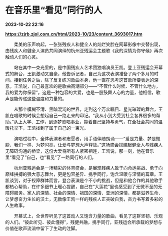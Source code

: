 # 在音乐里“看见”同行的人

**2023-10-22 22:16**

**https://zjrb.zjol.com.cn/html/2023-10/23/content_3693017.htm**

　　柔美的乐声响起，一张张残疾人和健全人的灿烂笑脸在网幕影像中交替出现，由残疾人和健全人演员共同演绎的杭州亚残运会主题歌《我的深情为你守候》再次触动人们的心灵。

　　站在其中一束光里的，是中国残疾人艺术团独唱演员王凯。登上亚残运会开幕式的舞台，王凯激动又自豪，他告诉记者，自己为这次表演准备了两个多月的时间。接到任务之后，除了反复练习歌曲本身，他一直在思考这首歌所要表达的深意。王凯说，自己最喜欢的是歌曲高潮部分——“不管什么时候、不管什么地方，我的爱为你保留”。这是一种包容的大爱，也是一股鼓舞人心的力量，他相信，歌声是能传递这些温度和力量的。

　　从那个模糊不清、黑暗混沌的世界，走到这个万众瞩目、星光璀璨的舞台，王凯在唱歌的时候会想起自己一路走来的印记。“我从小到大受到社会各界很多的帮助。”从上大学、工作，到逐梦歌唱事业，靠着自己坚持与勇气，在全社会共同的温暖托举下，王凯找到了属于自己的一束光。

　　演唱过程中，全体表演者和志愿者，用手语伴随朗诵——“爱是力量、梦是翅膀、我们一样、为梦闪亮，让爱与梦想大声释放。”这场盛会搭建起健全人与残疾人无障碍沟通的桥梁，这份大爱将所有人紧密相连，王凯说，那一刻，他在音乐里“看见了”自己，也“看见”了一路同行的人们。

　　杭州亚残运会是一场精彩的体育盛会，是展现残疾人敢于向命运挑战、勇于向巅峰拼搏的强大意志舞台，更是包容差异、携手同行，饱含温暖与深情的篇章。王凯谈到，对于视障群体而言，登台表演是个不小的挑战，但是和他合作的其他歌手都热心帮助，在许多细节上暖心提醒，自己在“大莲花”里也感受到了无微不至的无障碍服务。家人的深情、社会的深情、祖国的深情、亚洲的深情，都是滋养生命、让梦想奋力生长的沃土，无数像王凯一样的残疾人正突破自我，奋力书写着多彩的人生故事。

　　开幕式上，全世界听见了这首动人又饱含力量的歌曲，看见了这群坚韧、乐观的人们。“彼此听见、彼此懂得”，残健共融，携手同行，亚残运会所承载的梦想与价值在歌声流淌中留下了生动的注脚。